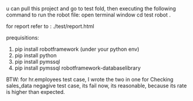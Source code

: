 u can pull this project and go to test fold, then executing the following command to run the robot file:
open terminal window
cd test
robot  .

for report refer to :
./test/report.html

prequisitions:
1. pip install robotframework (under your python env)
2. pip install python
3. pip install pymssql
4. pip install pymssql robotframework-databaselibrary

BTW:
for hr.employees test case, I wrote the two in one
for Checking sales_data negagive test case, its fail now, its reasonable, because its rate is higher than expected.